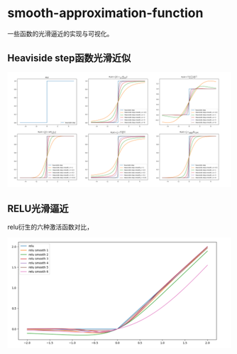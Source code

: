 # smooth-approximation-function

一些函数的光滑逼近的实现与可视化。



## Heaviside step函数光滑近似

![](asset/Heaviside-step-approximation-total.png)



## RELU光滑逼近

relu衍生的六种激活函数对比，

![](asset/smooth-relu.png)
